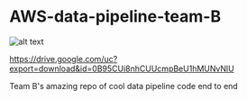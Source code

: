 # AWS-data-pipeline-team-B
![alt text](https://00e9e64bac7ea9282c6f4bca6a0a5601dd3a2e7fbbfc3919b0-apidata.googleusercontent.com/download/storage/v1/b/team-b-logo/o/68747470733a2f2f6172617361746173617967696e2e6769746875622e696f2f6f70656e6c6f676f732f6c6f676f732f696d2d706f737369626c652e6a7067.jpeg?qk=AD5uMEs9wrlZs3bL5YXTR86wWsQJx55aYAH3IiBeM7S5MUkebT8thn9hWPBqXoW4bxRTbTFh7R8GsCuHy0fmljqsMTTFJUbijlWtTjwoV8yj77u7JSipqDYwrVJkvKqP61S-t0eEmCYIfb2nOzuq2f3d_J2ZGJwmgeCYjKw_5V-axHcenXmNAArUcLNEz2fzKSaYnp-g2KrwPLeZRxnCP8O4s3_nRxNS0GmoGa9ekJkUSvwaB7LDHIwEueLj-9cYsrTmYLUGyaB0JIHrEEJWN3ImiTzZbXO-35UJ6YhVwn9QhxFqqwWRah_lzBOS5taW7EJG77dsOE5J7mGlhNX5nbqzggxmBeyZzt_q2W0smWnt_i8z9KdNBxeN1lcR7j0AvhHW_ouciU7Qfb0WD17jHm9N5a0HDZSMmCeaejh6m_YaVqCAvzIpIeEVKauoJCh1Yf1vNyDzvswvn0YtZONcz2xuXyQTzNlkBQvZzoxthelHXHUw4OXDv6UKU6qosI4uLVSAguLVFUqSRblrBicBs8alwFPIwslNO3dm9rbRkeEWqgIYs_Px6BbS4YCsC6f-GrbJWUSjNsiQoHqZCHY1tk1kLzHvzOmbD4rwouYNVIRTWiWo60K7bB613Cl4SeQc5X0bjX99LK91HBXWgTfxar0DJw-WKTR-0sHF-_VitqIlG7C9KmW0w7-Q4hPv1OxBjcD0zsSgLJoKo0OvArJCxWCMOgoloz27Z6G3CtE7rcFCESfBVAR088lr12d3nU78-VyGr115WRW3WMvmXlH9ldVbhyWqu2OKruEplw7DErxnlypa_mJ12Z16CEB6oq_6zuyAtiMW6gSx_JDtGrOgH3gJVM3H3lICIeITQQU9vfN0WU-pcT8xxReX2mMZCQQVs_F0u2umVVpr)

https://drive.google.com/uc?export=download&id=0B95CUi8nhCUUcmpBeU1hMUNvNlU

Team B's amazing repo of cool data pipeline code end to end


